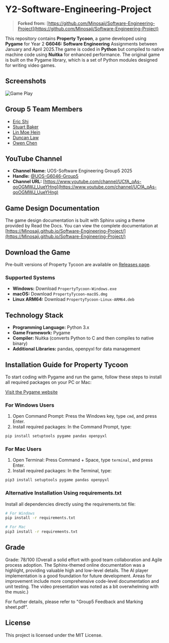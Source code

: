 # Y2-Software-Engineering-Project

> **Forked from:** [https://github.com/Minosaji/Software-Engineering-Project](https://github.com/Minosaji/Software-Engineering-Project)

This repository contains **Property Tycoon**, a game developed using **Pygame** for Year 2 **G6046: Software Engineering** Assignments between January and April 2025.The game is coded in **Python** but compiled to native machine code using **Nuitka** for enhanced performance. The original game is built on the Pygame library, which is a set of Python modules designed for writing video games.

## Screenshots

![Game Play](https://github.com/user-attachments/assets/6d541ff7-3500-43ce-9cea-e7665d0ea895)

## Group 5 Team Members

* [Eric Shi](https://github.com/Minosaji)
* [Stuart Baker](https://github.com/StuartBaker03)
* [Lin Moe Hein](https://github.com/kitkit62003)
* [Duncan Law](https://github.com/dundd2)
* [Owen Chen](https://github.com/Owen880)

## YouTube Channel

* **Channel Name:** UOS-Software Engineering Group5 2025
* **Handle:** [@UOS-G6046-Group5](https://www.youtube.com/@UOS-G6046-Group5)
* **Channel URL:** [https://www.youtube.com/channel/UCfA_oAs-qoOGMWJ_UueYHng](https://www.youtube.com/channel/UCfA_oAs-qoOGMWJ_UueYHng)

## Game Design Documentation

The game design documentation is built with Sphinx using a theme provided by Read the Docs. You can view the complete documentation at [https://Minosaji.github.io/Software-Engineering-Project/](https://Minosaji.github.io/Software-Engineering-Project/)

## Download the Game

Pre-built versions of Property Tycoon are available on [Releases page](https://github.com/Minosaji/Software-Engineering-Project/releases).

### Supported Systems

* **Windows:** Download `PropertyTycoon-Windows.exe`
* **macOS:** Download `PropertyTycoon-macOS.dmg`
* **Linux ARM64:** Download `PropertyTycoon-Linux-ARM64.deb`

## Technology Stack

* **Programming Language:** Python 3.x
* **Game Framework:** Pygame
* **Compiler:** Nuitka (converts Python to C and then compiles to native binary)
* **Additional Libraries:** pandas, openpyxl for data management

## Installation Guide for Property Tycoon

To start coding with Pygame and run the game, follow these steps to install all required packages on your PC or Mac:

[Visit the Pygame website](https://www.pygame.org/)

### For Windows Users

1. Open Command Prompt: Press the Windows key, type `cmd`, and press Enter.
2. Install required packages: In the Command Prompt, type:

```bash
pip install setuptools pygame pandas openpyxl
```

### For Mac Users

1. Open Terminal: Press Command + Space, type `terminal`, and press Enter.
2. Install required packages: In the Terminal, type:

```bash
pip3 install setuptools pygame pandas openpyxl
```

### Alternative Installation Using requirements.txt

Install all dependencies directly using the requirements.txt file:

```bash
# For Windows
pip install -r requirements.txt

# For Mac
pip3 install -r requirements.txt
```
## Grade
Grade: 78/100 (Overall a solid effort with good team collaboration and Agile process adoption. The Sphinx-themed online documentation was a highlight, providing valuable high and low-level details. The AI player implementation is a good foundation for future development. Areas for improvement include more comprehensive code-level documentation and unit testing. The video presentation was noted as a bit overwhelming with the music.)

For further details, please refer to "Group5 Feedback and Marking sheet.pdf".

## License

This project is licensed under the MIT License.
